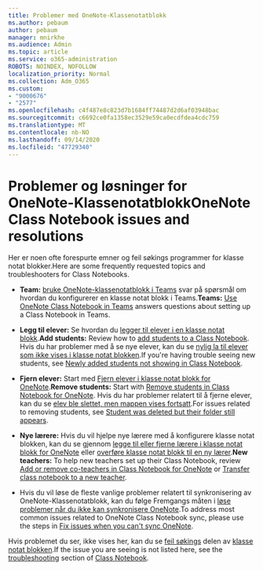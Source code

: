 ```yaml
---
title: Problemer med OneNote-Klassenotatblokk
ms.author: pebaum
author: pebaum
manager: mnirkhe
ms.audience: Admin
ms.topic: article
ms.service: o365-administration
ROBOTS: NOINDEX, NOFOLLOW
localization_priority: Normal
ms.collection: Adm_O365
ms.custom:
- "9000676"
- "2577"
ms.openlocfilehash: c4f487e8c823d7b1684ff74487d2d6af03948bac
ms.sourcegitcommit: c6692ce0fa1358ec3529e59ca0ecdfdea4cdc759
ms.translationtype: MT
ms.contentlocale: nb-NO
ms.lasthandoff: 09/14/2020
ms.locfileid: "47729340"
---
```

# <a name="onenote-class-notebook-issues-and-resolutions"></a><span data-ttu-id="51013-102">Problemer og løsninger for OneNote-Klassenotatblokk</span><span class="sxs-lookup"><span data-stu-id="51013-102">OneNote Class Notebook issues and resolutions</span></span>

<span data-ttu-id="51013-103">Her er noen ofte forespurte emner og feil søkings programmer for klasse notat blokker.</span><span class="sxs-lookup"><span data-stu-id="51013-103">Here are some frequently requested topics and troubleshooters for Class Notebooks.</span></span>

- <span data-ttu-id="51013-104">**Team:** [bruke OneNote-klassenotatblokk i Teams](https://support.office.com/article/bd77f11f-27cd-4d41-bfbd-2b11799f1440) svar på spørsmål om hvordan du konfigurerer en klasse notat blokk i Teams.</span><span class="sxs-lookup"><span data-stu-id="51013-104">**Teams:** [Use OneNote Class Notebook in Teams](https://support.office.com/article/bd77f11f-27cd-4d41-bfbd-2b11799f1440) answers questions about setting up a Class Notebook in Teams.</span></span>

- <span data-ttu-id="51013-105">**Legg til elever:** Se hvordan du [legger til elever i en klasse notat blokk](https://support.office.com/article/149882af-506a-4689-9fee-39309b97aae8).</span><span class="sxs-lookup"><span data-stu-id="51013-105">**Add students:** Review how to [add students to a Class Notebook](https://support.office.com/article/149882af-506a-4689-9fee-39309b97aae8).</span></span> <span data-ttu-id="51013-106">Hvis du har problemer med å se nye elever, kan du se [nylig la til elever som ikke vises i klasse notat blokken](https://support.office.com/article/4da02c45-b435-4af1-921b-51b8ee40e1c9).</span><span class="sxs-lookup"><span data-stu-id="51013-106">If you're having trouble seeing new students, see [Newly added students not showing in Class Notebook](https://support.office.com/article/4da02c45-b435-4af1-921b-51b8ee40e1c9).</span></span>

- <span data-ttu-id="51013-107">**Fjern elever:** Start med [Fjern elever i klasse notat blokk for OneNote](https://support.office.com/article/86dcf019-408f-4de8-8055-eb61f1578c3c).</span><span class="sxs-lookup"><span data-stu-id="51013-107">**Remove students:** Start with [Remove students in Class Notebook for OneNote](https://support.office.com/article/86dcf019-408f-4de8-8055-eb61f1578c3c).</span></span> <span data-ttu-id="51013-108">Hvis du har problemer relatert til å fjerne elever, kan du se [elev ble slettet, men mappen vises fortsatt](https://support.office.com/article/0ed81eaa-c14a-436f-bb6f-ce95f130cc71).</span><span class="sxs-lookup"><span data-stu-id="51013-108">For issues related to removing students, see [Student was deleted but their folder still appears](https://support.office.com/article/0ed81eaa-c14a-436f-bb6f-ce95f130cc71).</span></span>

- <span data-ttu-id="51013-109">**Nye lærere:** Hvis du vil hjelpe nye lærere med å konfigurere klasse notat blokken, kan du se gjennom [legge til eller fjerne lærere i klasse notat blokk for OneNote](https://support.office.com/article/fdcb870b-49a7-4a14-9ea6-d817f88026f8) eller [overføre klasse notat blokk til en ny lærer](https://support.office.com/article/84ef5d4a-0eec-4d5b-bc22-1317bc3b9027).</span><span class="sxs-lookup"><span data-stu-id="51013-109">**New teachers:** To help new teachers set up their Class Notebook, review [Add or remove co-teachers in Class Notebook for OneNote](https://support.office.com/article/fdcb870b-49a7-4a14-9ea6-d817f88026f8) or [Transfer class notebook to a new teacher](https://support.office.com/article/84ef5d4a-0eec-4d5b-bc22-1317bc3b9027).</span></span>

- <span data-ttu-id="51013-110">Hvis du vil løse de fleste vanlige problemer relatert til synkronisering av OneNote-Klassenotatblokk, kan du følge Fremgangs måten i [løse problemer når du ikke kan synkronisere OneNote](https://support.office.com/article/Fix-issues-when-you-can-t-sync-OneNote-299495ef-66d1-448f-90c1-b785a6968d45).</span><span class="sxs-lookup"><span data-stu-id="51013-110">To address most common issues related to OneNote Class Notebook sync, please use the steps in [Fix issues when you can't sync OneNote](https://support.office.com/article/Fix-issues-when-you-can-t-sync-OneNote-299495ef-66d1-448f-90c1-b785a6968d45).</span></span>

<span data-ttu-id="51013-111">Hvis problemet du ser, ikke vises her, kan du se [feil søkings](https://support.office.com/article/class-notebook-ee70aff9-52e8-449f-be6a-7cbc1d65eaea#ID0EAABAAA=Manage&ID0EABAAA=Troubleshoot) delen av [klasse notat blokken](https://support.office.com/article/class-notebook-ee70aff9-52e8-449f-be6a-7cbc1d65eaea).</span><span class="sxs-lookup"><span data-stu-id="51013-111">If the issue you are seeing is not listed here, see the [troubleshooting](https://support.office.com/article/class-notebook-ee70aff9-52e8-449f-be6a-7cbc1d65eaea#ID0EAABAAA=Manage&ID0EABAAA=Troubleshoot) section of [Class Notebook](https://support.office.com/article/class-notebook-ee70aff9-52e8-449f-be6a-7cbc1d65eaea).</span></span> 


